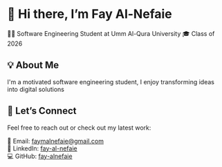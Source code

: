 # 👋 Hi there, I’m Fay Al-Nefaie

👩‍💻 Software Engineering Student at Umm Al-Qura University 
🎓 Class of 2026  


## 💡 About Me

I'm a motivated software engineering student, I enjoy transforming ideas into digital solutions 

## 🤝 Let’s Connect

Feel free to reach out or check out my latest work:

📧 Email: faymalnefaie@gmail.com  
🔗 LinkedIn: [fay-al-nefaie](https://www.linkedin.com/in/fay-al-nefaie-20688b365/)  
💻 GitHub: [fay-alnefaie](https://github.com/fay-alnefaie)


